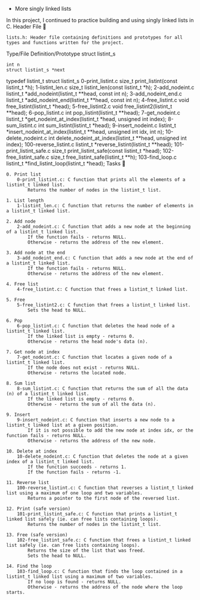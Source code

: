  - More singly linked lists

In this project, I continued to practice building and using singly linked lists in C.
Header File 📁

    lists.h: Header file containing definitions and prototypes for all types and functions written for the project.

Type/File 	Definition/Prototype
struct listint_s 	

    int n
    struct listint_s *next

typedef listint_t 	struct listint_s
0-print_listint.c 	size_t print_listint(const listint_t *h);
1-listint_len.c 	size_t listint_len(const listint_t *h);
2-add_nodeint.c 	listint_t *add_nodeint(listint_t **head, const int n);
3-add_nodeint_end.c 	listint_t *add_nodeint_end(listint_t **head, const int n);
4-free_listint.c 	void free_listint(listint_t *head);
5-free_listint2.c 	void free_listint2(listint_t **head);
6-pop_listint.c 	int pop_listint(listint_t **head);
7-get_nodeint.c 	listint_t *get_nodeint_at_index(listint_t *head, unsigned int index);
8-sum_listint.c 	int sum_listint(listint_t *head);
9-insert_nodeint.c 	listint_t *insert_nodeint_at_index(listint_t **head, unsigned int idx, int n);
10-delete_nodeint.c 	int delete_nodeint_at_index(listint_t **head, unsigned int index);
100-reverse_listint.c 	listint_t *reverse_listint(listint_t **head);
101-print_listint_safe.c 	size_t print_listint_safe(const listint_t *head);
102-free_listint_safe.c 	size_t free_listint_safe(listint_t **h);
103-find_loop.c 	listint_t *find_listint_loop(listint_t *head);
Tasks 📃

    0. Print list
        0-print_listint.c: C function that prints all the elements of a listint_t linked list.
            Returns the number of nodes in the listint_t list.

    1. List length
        1-listint_len.c: C function that returns the number of elements in a listint_t linked list.

    2. Add node
        2-add_nodeint.c: C function that adds a new node at the beginning of a listint_t linked list.
            If the function fails - returns NULL.
            Otherwise - returns the address of the new element.

    3. Add node at the end
        3-add_nodeint_end.c: C function that adds a new node at the end of a listint_t linked list.
            If the function fails - returns NULL.
            Otherwise - returns the address of the new element.

    4. Free list
        4-free_listint.c: C function that frees a listint_t linked list.

    5. Free
        5-free_listint2.c: C function that frees a listint_t linked list.
            Sets the head to NULL.

    6. Pop
        6-pop_listint.c: C function that deletes the head node of a listint_t linked list.
            If the linked list is empty - returns 0.
            Otherwise - returns the head node's data (n).

    7. Get node at index
        7-get_nodeint.c: C function that locates a given node of a listint_t linked list.
            If the node does not exist - returns NULL.
            Otherwise - returns the located node.

    8. Sum list
        8-sum_listint.c: C function that returns the sum of all the data (n) of a listint_t linked list.
            If the linked list is empty - returns 0.
            Otherwise - returns the sum of all the data (n).

    9. Insert
        9-insert_nodeint.c: C function that inserts a new node to a listint_t linked list at a given position.
            If it is not possible to add the new node at index idx, or the function fails - returns NULL.
            Otherwise - returns the address of the new node.

    10. Delete at index
        10-delete_nodeint.c: C function that deletes the node at a given index of a listint_t linked list.
            If the function succeeds - returns 1.
            If the function fails - returns -1.

    11. Reverse list
        100-reverse_listint.c: C function that reverses a listint_t linked list using a maximum of one loop and two variables.
            Returns a pointer to the first node of the reversed list.

    12. Print (safe version)
        101-print_listint_safe.c: C function that prints a listint_t linked list safely (ie. can free lists containing loops).
            Returns the number of nodes in the listint_t list.

    13. Free (safe version)
        102-free_listint_safe.c: C function that frees a listint_t linked list safely (ie. can free lists containing loops).
            Returns the size of the list that was freed.
            Sets the head to NULL.

    14. Find the loop
        103-find_loop.c: C function that finds the loop contained in a listint_t linked list using a maximum of two variables.
            If no loop is found - returns NULL.
            Otherwise - returns the address of the node where the loop starts.
